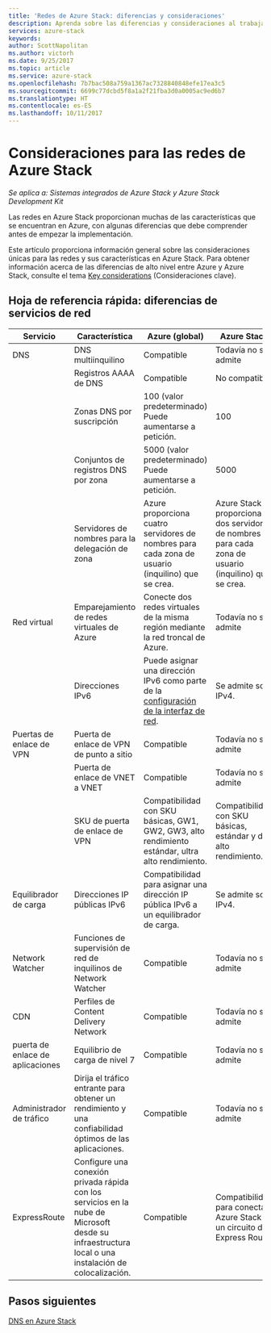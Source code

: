 ```yaml
---
title: 'Redes de Azure Stack: diferencias y consideraciones'
description: Aprenda sobre las diferencias y consideraciones al trabajar con redes en Azure Stack.
services: azure-stack
keywords: 
author: ScottNapolitan
ms.author: victorh
ms.date: 9/25/2017
ms.topic: article
ms.service: azure-stack
ms.openlocfilehash: 7b7bac508a759a1367ac7328840848efe17ea3c5
ms.sourcegitcommit: 6699c77dcbd5f8a1a2f21fba3d0a0005ac9ed6b7
ms.translationtype: HT
ms.contentlocale: es-ES
ms.lasthandoff: 10/11/2017
---
```

# <a name="considerations-for-azure-stack-networking"></a>Consideraciones para las redes de Azure Stack

*Se aplica a: Sistemas integrados de Azure Stack y Azure Stack Development Kit*

Las redes en Azure Stack proporcionan muchas de las características que se encuentran en Azure, con algunas diferencias que debe comprender antes de empezar la implementación.


Este artículo proporciona información general sobre las consideraciones únicas para las redes y sus características en Azure Stack. Para obtener información acerca de las diferencias de alto nivel entre Azure y Azure Stack, consulte el tema [Key considerations](azure-stack-considerations.md) (Consideraciones clave).


## <a name="cheat-sheet-networking-differences"></a>Hoja de referencia rápida: diferencias de servicios de red

|Servicio | Característica | Azure (global) | Azure Stack |
| --- | --- | --- | --- |
| DNS | DNS multiinquilino | Compatible| Todavía no se admite|
| |Registros AAAA de DNS|Compatible|No compatible|
| |Zonas DNS por suscripción|100 (valor predeterminado)<br>Puede aumentarse a petición.|100|
| |Conjuntos de registros DNS por zona|5000 (valor predeterminado)<br>Puede aumentarse a petición.|5000|
||Servidores de nombres para la delegación de zona|Azure proporciona cuatro servidores de nombres para cada zona de usuario (inquilino) que se crea.|Azure Stack proporciona dos servidores de nombres para cada zona de usuario (inquilino) que se crea.|
| Red virtual|Emparejamiento de redes virtuales de Azure|Conecte dos redes virtuales de la misma región mediante la red troncal de Azure.|Todavía no se admite|
| |Direcciones IPv6|Puede asignar una dirección IPv6 como parte de la [configuración de la interfaz de red](https://docs.microsoft.com/en-us/azure/virtual-network/virtual-network-network-interface-addresses#ip-address-versions).|Se admite solo IPv4.|
|Puertas de enlace de VPN|Puerta de enlace de VPN de punto a sitio|Compatible|Todavía no se admite|
| |Puerta de enlace de VNET a VNET|Compatible|Todavía no se admite|
| |SKU de puerta de enlace de VPN|Compatibilidad con SKU básicas, GW1, GW2, GW3, alto rendimiento estándar, ultra alto rendimiento. |Compatibilidad con SKU básicas, estándar y de alto rendimiento.|
|Equilibrador de carga|Direcciones IP públicas IPv6|Compatibilidad para asignar una dirección IP pública IPv6 a un equilibrador de carga.|Se admite solo IPv4.|
|Network Watcher|Funciones de supervisión de red de inquilinos de Network Watcher|Compatible|Todavía no se admite|
|CDN|Perfiles de Content Delivery Network|Compatible|Todavía no se admite|
|puerta de enlace de aplicaciones|Equilibrio de carga de nivel 7|Compatible|Todavía no se admite|
|Administrador de tráfico|Dirija el tráfico entrante para obtener un rendimiento y una confiabilidad óptimos de las aplicaciones.|Compatible|Todavía no se admite|
|ExpressRoute|Configure una conexión privada rápida con los servicios en la nube de Microsoft desde su infraestructura local o una instalación de colocalización.|Compatible|Compatibilidad para conectar Azure Stack a un circuito de Express Route.|

## <a name="next-steps"></a>Pasos siguientes

[DNS en Azure Stack](azure-stack-dns.md)
